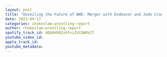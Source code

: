 ```yaml
---
layout: post
title: "Unveiling the Future of WWE: Merger with Endeavor and Jade Craghill's Departure from AEW? "
date: 2023-09-17
categories: chokeslam-wrestling-report
author: chokeslam-wrestling-report
spotify_track_id: 4D66HhM2xhFxzZVCOW0k2T
youtube_video_id: 
apple_track_id: 
youtube_metadata: 
---
```

